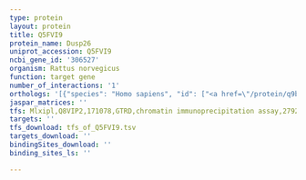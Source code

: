 ```yaml
---
type: protein
layout: protein
title: Q5FVI9
protein_name: Dusp26
uniprot_accession: Q5FVI9
ncbi_gene_id: '306527'
organism: Rattus norvegicus
function: target gene
number_of_interactions: '1'
orthologs: '[{"species": "Homo sapiens", "id": ["<a href=\"/protein/q9bv47\">Q9BV47</a>"]}, {"species": "Mus musculus", "id": ["<a href=\"/protein/q9d700\">Q9D700</a>"]}]'
jaspar_matrices: ''
tfs: Mlxipl,Q8VIP2,171078,GTRD,chromatin immunoprecipitation assay,27924024%5Buid%5D,No
targets: ''
tfs_download: tfs_of_Q5FVI9.tsv
targets_download: ''
bindingSites_download: ''
binding_sites_ls: ''

---
```

